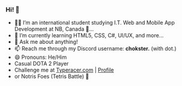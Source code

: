 ### Hi! 👋

- 🧑‍💻 I’m an international student studying I.T. Web and Mobile App Development at NB, Canada 🍁...
- 🌱 I’m currently learning HTML5, CSS, C#, UI/UX, and more...
- 💬 Ask me about anything!
- 📫 Reach me through my Discord username: <b>chokster.</b> (with dot.)
- 😄 Pronouns: He/Him
- Casual DOTA 2 Player
- Challenge me at [Typeracer.com](https://play.typeracer.com/) | [Profile](https://data.typeracer.com/misc/badge?user=kuyachok)
- or Notris Foes (Tetris Battle) 💯

